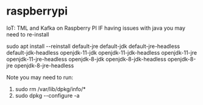 # raspberrypi
IoT: TML and Kafka on Raspberry PI
IF having issues with java you may need to re-install

sudo apt install --reinstall default-jre default-jdk default-jre-headless default-jdk-headless openjdk-11-jdk openjdk-11-jdk-headless openjdk-11-jre openjdk-11-jre-headless openjdk-8-jdk openjdk-8-jdk-headless openjdk-8-jre openjdk-8-jre-headless

Note you may need to run: 
1. sudo rm /var/lib/dpkg/info/* 
2. sudo dpkg --configure -a
